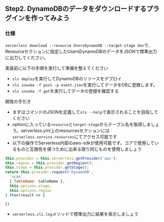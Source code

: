 ## Step2. DynamoDBのデータをダウンロードするプラグインを作ってみよう
### 仕様
`serverless download --resource UsersDynamoDB --target-stage dev`で、Reosurceセクションに指定したUsersDynamoDBのデータをJSONで標準出力に出力してください。

実装前に以下の手順を実行して準備を整えてください
- `sls deploy`を実行してDynamoDBのリソースをデプロイ
- `sls invoke -f post -p event.json`を実行してデータをDBに登録します。
- `sls invoke -f get`を実行してデータの登録を確認する

開発の手引き
- まずはコマンドのJSONを定義して`sls --help`で表示されることを目指してください
- optionに入っている`resource`と`target-stage`からテーブル名を取得しましょう。serverless.yml上のresourcesセクションには`serverless.service.resources`にてアクセス可能です
- 以下の操作でServerless内部のaws-sdkが使用可能です。コアで使用しているものと互換性を保つために出来る限り同じものを使用しましょう

```JavaScript
this.provider = this.serverless.getProvider('aws');
this.region = this.provider.getRegion();
this.stage = this.provider.getStage();
return this.provider.request('DynamoDB',
  'scan',
  { TableName: tableName },
  this.options.stage,
  this.options.region
).then(result => {

})
```
- `serverless.cli.log`メソッドで標準出力に結果を表示しましょう
